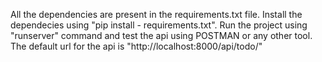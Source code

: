 All the dependencies are present in the requirements.txt file.
Install the dependecies using "pip install - requirements.txt".
Run the project using "runserver" command and test the api using POSTMAN or any other tool.
The default url for the api is "http://localhost:8000/api/todo/"

